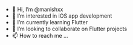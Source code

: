- 👋 Hi, I’m @manishxx
- 👀 I’m interested in iOS app development
- 🌱 I’m currently learning Flutter
- 💞️ I’m looking to collaborate on Flutter projects
- 📫 How to reach me ...

<!---
manishxx/manishxx is a ✨ special ✨ repository because its `README.md` (this file) appears on your GitHub profile.
You can click the Preview link to take a look at your changes.
--->
